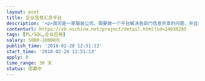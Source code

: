 ```yaml
---                
layout: post       
title: 企业信息汇总平台           
description: '<p>我司是一家服装公司，需要做一个平台解决各部门信息共享的问题，并且能够调出我们需要的数据。</p><p>要求：</p><p>1、因为项目有点复杂，需要来我司讨论需求，并要有后期的上门售后服务，我司在广州科学城</p><p>2、后期使用最好是能支持微信</p>'     
contenturl: https://zb.oschina.net/project/detail.html?id=14030285      
tags: [PL/SQL,企业应用]            
salary: 5000-10000元          
publish_time: '2018-02-28 12:51:13'         
start_time: '2018-02-28 12:51:13'           
apply: 0                   
time_range: 30 天              
status: 招募中                  
---                 
```

